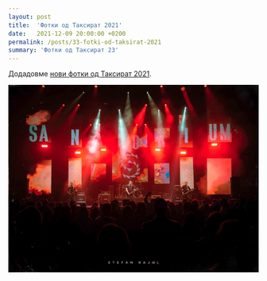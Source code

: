 ```yaml
---
layout: post
title:  'Фотки од Таксират 2021'
date:   2021-12-09 20:00:00 +0200
permalink: /posts/33-fotki-od-taksirat-2021
summary: 'Фотки од Таксират 23'
---
```


<p>
  Додадовме <a href="{{ site.baseurl }}/galleries/taksirat_23">нови фотки од Таксират 2021</a>.
</p>

<a href="{{ site.baseurl }}/galleries/taksirat_23">
  <img title="Таксират 23" src="/uploads/attachment/taksirat_23_photo.jpg" />
</a>

